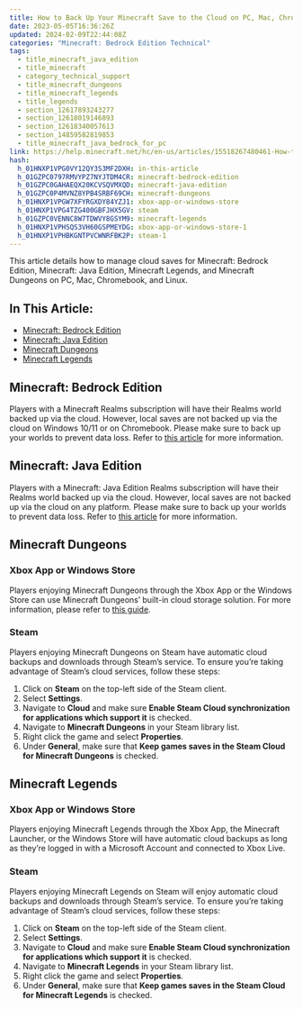 ```yaml
---
title: How to Back Up Your Minecraft Save to the Cloud on PC, Mac, Chromebook, and Linux
date: 2023-05-05T16:36:26Z
updated: 2024-02-09T22:44:08Z
categories: "Minecraft: Bedrock Edition Technical"
tags:
  - title_minecraft_java_edition
  - title_minecraft
  - category_technical_support
  - title_minecraft_dungeons
  - title_minecraft_legends
  - title_legends
  - section_12617893243277
  - section_12618019146893
  - section_12618340057613
  - section_14859582819853
  - title_minecraft_java_bedrock_for_pc
link: https://help.minecraft.net/hc/en-us/articles/15518267480461-How-to-Back-Up-Your-Minecraft-Save-to-the-Cloud-on-PC-Mac-Chromebook-and-Linux
hash:
  h_01HNXP1VPG0VY12QY3S3MF2DXH: in-this-article
  h_01GZPC0797RMVYPZ7NYJTDM4CR: minecraft-bedrock-edition
  h_01GZPC0GAHAEQX20KCVSQVMXQD: minecraft-java-edition
  h_01GZPC0P4MVNZ8YPB4SRBF69CH: minecraft-dungeons
  h_01HNXP1VPGW7XFYRGXDY84YZJ1: xbox-app-or-windows-store
  h_01HNXP1VPG4TZG400GBFJHX5GV: steam
  h_01GZPC0VENNC8W7TDWVY8GSYM9: minecraft-legends
  h_01HNXP1VPHSQS3VH60GSPMEYDG: xbox-app-or-windows-store-1
  h_01HNXP1VPHBKGNTPVCWNRFBK2P: steam-1
---
```


This article details how to manage cloud saves for Minecraft: Bedrock Edition, Minecraft: Java Edition, Minecraft Legends, and Minecraft Dungeons on PC, Mac, Chromebook, and Linux.

## In This Article:

- [Minecraft: Bedrock Edition](#minecraft-bedrock-edition)
- [Minecraft: Java Edition](#minecraft-java-edition)
- [Minecraft Dungeons](#minecraft-dungeons)
- [Minecraft Legends](#minecraft-legends)

## Minecraft: Bedrock Edition

Players with a Minecraft Realms subscription will have their Realms world backed up via the cloud. However, local saves are not backed up via the cloud on Windows 10/11 or on Chromebook. Please make sure to back up your worlds to prevent data loss. Refer to [this article](./How-to-Transfer-Your-World-to-Another-Device-in-Minecraft-Bedrock-Edition.md) for more information.

## Minecraft: Java Edition

Players with a Minecraft: Java Edition Realms subscription will have their Realms world backed up via the cloud. However, local saves are not backed up via the cloud on any platform. Please make sure to back up your worlds to prevent data loss. Refer to [this article](./How-to-Transfer-Your-World-to-Another-Device-in-Minecraft-Bedrock-Edition.md) for more information.

## Minecraft Dungeons

### Xbox App or Windows Store

Players enjoying Minecraft Dungeons through the Xbox App or the Windows Store can use Minecraft Dungeons’ built-in cloud storage solution. For more information, please refer to [this guide](../Dungeons-Technical/Minecraft-Dungeons-Cloud-Saves-and-Backing-Up-Heroes.md).

### Steam

Players enjoying Minecraft Dungeons on Steam have automatic cloud backups and downloads through Steam’s service. To ensure you’re taking advantage of Steam’s cloud services, follow these steps: 

1.  Click on **Steam** on the top-left side of the Steam client.
2.  Select **Settings**.
3.  Navigate to **Cloud** and make sure **Enable Steam Cloud synchronization for applications which support it** is checked.
4.  Navigate to **Minecraft Dungeons** in your Steam library list. 
5.  Right click the game and select **Properties**.
6.  Under **General**, make sure that **Keep games saves in the Steam Cloud for Minecraft Dungeons** is checked.

## Minecraft Legends

### Xbox App or Windows Store

Players enjoying Minecraft Legends through the Xbox App, the Minecraft Launcher, or the Windows Store will have automatic cloud backups as long as they’re logged in with a Microsoft Account and connected to Xbox Live.

### Steam

Players enjoying Minecraft Legends on Steam will enjoy automatic cloud backups and downloads through Steam’s service. To ensure you’re taking advantage of Steam’s cloud services, follow these steps: 

1.  Click on **Steam** on the top-left side of the Steam client.
2.  Select **Settings**.
3.  Navigate to **Cloud** and make sure **Enable Steam Cloud synchronization for applications which support it** is checked.
4.  Navigate to **Minecraft Legends** in your Steam library list. 
5.  Right click the game and select **Properties**.
6.  Under **General**, make sure that **Keep games saves in the Steam Cloud for Minecraft Legends** is checked.
